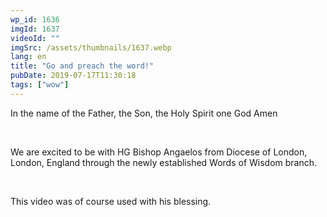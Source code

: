 ```yaml
---
wp_id: 1636
imgId: 1637
videoId: ""
imgSrc: /assets/thumbnails/1637.webp
lang: en
title: "Go and preach the word!"
pubDate: 2019-07-17T11:30:18
tags: ["wow"]
---
```


<p>In the name of the Father, the Son, the Holy Spirit one God Amen</p>
<p>&nbsp;</p>
<p>We are excited to be with HG Bishop Angaelos from Diocese of London, London, England through the newly established Words of Wisdom branch.</p>
<p>&nbsp;</p>
<p>This video was of course used with his blessing.</p>
<p>&nbsp;</p>
<p>&nbsp;</p>
